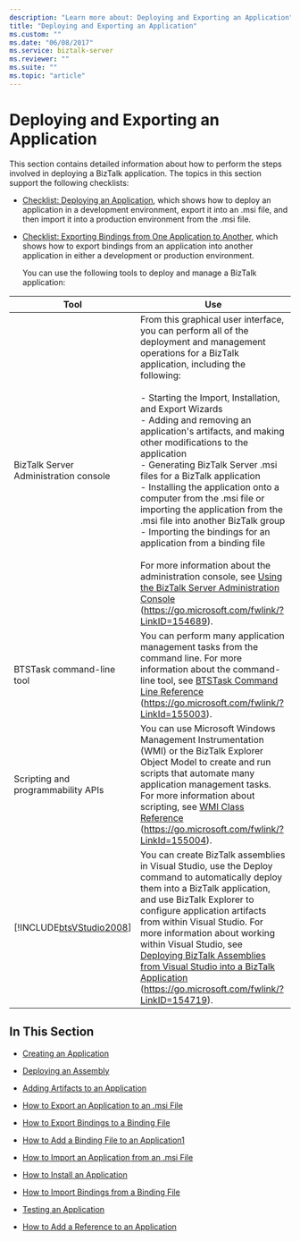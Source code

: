 ```yaml
---
description: "Learn more about: Deploying and Exporting an Application"
title: "Deploying and Exporting an Application"
ms.custom: ""
ms.date: "06/08/2017"
ms.service: biztalk-server
ms.reviewer: ""
ms.suite: ""
ms.topic: "article"
---
```

# Deploying and Exporting an Application
This section contains detailed information about how to perform the steps involved in deploying a BizTalk application. The topics in this section support the following checklists:

- [Checklist: Deploying an Application](../technical-guides/checklist-deploying-an-application.md), which shows how to deploy an application in a development environment, export it into an .msi file, and then import it into a production environment from the .msi file.

- [Checklist: Exporting Bindings from One Application to Another](../technical-guides/checklist-exporting-bindings-from-one-application-to-another.md), which shows how to export bindings from an application into another application in either a development or production environment.

  You can use the following tools to deploy and manage a BizTalk application:

|                             Tool                             |                                                                                                                                                                                                                                                                                                                                                                                                                                 Use                                                                                                                                                                                                                                                                                                                                                                                                                                  |
|--------------------------------------------------------------|----------------------------------------------------------------------------------------------------------------------------------------------------------------------------------------------------------------------------------------------------------------------------------------------------------------------------------------------------------------------------------------------------------------------------------------------------------------------------------------------------------------------------------------------------------------------------------------------------------------------------------------------------------------------------------------------------------------------------------------------------------------------------------------------------------------------------------------------------------------------|
|            BizTalk Server Administration console             | From this graphical user interface, you can perform all of the deployment and management operations for a BizTalk application, including the following:<br /><br /> -   Starting the Import, Installation, and Export Wizards<br />-   Adding and removing an application's artifacts, and making other modifications to the application<br />-   Generating BizTalk Server .msi files for a BizTalk application<br />-   Installing the application onto a computer from the .msi file or importing the application from the .msi file into another BizTalk group<br />-   Importing the bindings for an application from a binding file<br /><br /> For more information about the administration console, see [Using the BizTalk Server Administration Console](../core/using-the-biztalk-server-administration-console.md) (<https://go.microsoft.com/fwlink/?LinkID=154689>). |
|                  BTSTask command-line tool                   |                                                                                                                                                                                                                                                                                                  You can perform many application management tasks from the command line. For more information about the command-line tool, see [BTSTask Command Line Reference](../core/btstask-command-line-reference.md) (<https://go.microsoft.com/fwlink/?LinkId=155003>).                                                                                                                                                                                                                                                                                                   |
|              Scripting and programmability APIs              |                                                                                                                                                                                                                                                           You can use Microsoft Windows Management Instrumentation (WMI) or the BizTalk Explorer Object Model to create and run scripts that automate many application management tasks. For more information about scripting, see [WMI Class Reference](/biztalk/core/technical-reference/wmi-class-reference) (<https://go.microsoft.com/fwlink/?LinkId=155004>).                                                                                                                                                                                                                                                           |
| [!INCLUDE[btsVStudio2008](../includes/btsvstudio2008-md.md)] |                                                                                                                                                                                                You can create BizTalk assemblies in Visual Studio, use the Deploy command to automatically deploy them into a BizTalk application, and use BizTalk Explorer to configure application artifacts from within Visual Studio. For more information about working within Visual Studio, see [Deploying BizTalk Assemblies from Visual Studio into a BizTalk Application](../core/deploying-biztalk-assemblies-from-visual-studio-into-a-biztalk-application.md) (<https://go.microsoft.com/fwlink/?LinkID=154719>).                                                                                                                                                                                                |

## In This Section

-   [Creating an Application](../technical-guides/creating-an-application.md)

-   [Deploying an Assembly](../technical-guides/deploying-an-assembly.md)

-   [Adding Artifacts to an Application](../technical-guides/adding-artifacts-to-an-application.md)

-   [How to Export an Application to an .msi File](../technical-guides/how-to-export-an-application-to-an-msi-file.md)

-   [How to Export Bindings to a Binding File](../technical-guides/how-to-export-bindings-to-a-binding-file.md)

-   [How to Add a Binding File to an Application1](../technical-guides/how-to-add-a-binding-file-to-an-application1.md)

-   [How to Import an Application from an .msi File](../technical-guides/how-to-import-an-application-from-an-msi-file.md)

-   [How to Install an Application](../technical-guides/how-to-install-an-application.md)

-   [How to Import Bindings from a Binding File](../technical-guides/how-to-import-bindings-from-a-binding-file.md)

-   [Testing an Application](../technical-guides/testing-an-application.md)

-   [How to Add a Reference to an Application](../technical-guides/how-to-add-a-reference-to-an-application.md)